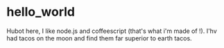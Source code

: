 # hello_world



Hubot here, I like node.js and coffeescript (that's what i'm made of !).
I'hv had tacos on the moon and find them far superior to earth tacos.
